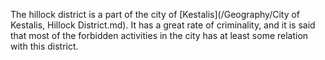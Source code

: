 The hillock district is a part of the city of [Kestalis](/Geography/City of Kestalis, Hillock District.md).
It has a great rate of criminality, and it is said that most of the forbidden activities in 
the city has at least some relation with this district.
